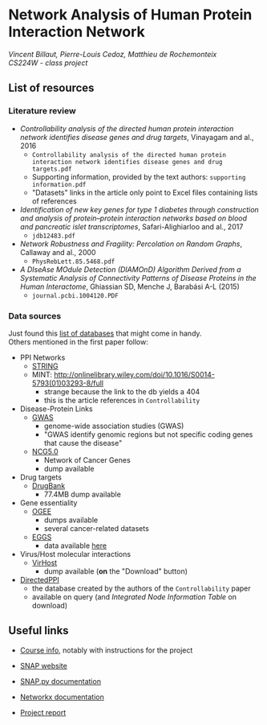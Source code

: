 # Network Analysis of Human Protein Interaction Network

*Vincent Billaut, Pierre-Louis Cedoz, Matthieu de Rochemonteix*  
*CS224W - class project*

## List of resources

### Literature review
- *Controllability analysis of the directed human protein
interaction network identifies disease genes and
drug targets*, Vinayagam and al., 2016
  - `Controllability analysis of the directed human protein interaction network identifies disease genes and drug targets.pdf`
  - Supporting information, provided by the text authors: `supporting information.pdf`
  - "Datasets" links in the article only point to Excel files containing lists of references
- *Identification of new key genes for type 1 diabetes through
construction and analysis of protein–protein interaction
networks based on blood and pancreatic islet transcriptomes*, Safari-Alighiarloo and al., 2017
  - `jdb12483.pdf`
- *Network Robustness and Fragility: Percolation on Random Graphs*, Callaway and al., 2000
  - `PhysRebLett.85.5468.pdf`
- *A DIseAse MOdule Detection (DIAMOnD)
Algorithm Derived from a Systematic Analysis of
Connectivity Patterns of Disease Proteins in the
Human Interactome*, Ghiassian SD, Menche J, Barabási A-L
(2015)
  - `journal.pcbi.1004120.PDF`

### Data sources
Just found this [list of databases](https://www.ncbi.nlm.nih.gov/guide/all/) that might come in handy.  
Others mentioned in the first paper follow:
- PPI Networks
  - [STRING](http://string-db.org/)  
  - MINT: http://onlinelibrary.wiley.com/doi/10.1016/S0014-5793(01)03293-8/full
    - strange because the link to the db yields a 404
    - this is the article references in `Controllability`
- Disease-Protein Links
  - [GWAS](https://www.genome.gov/26525384/catalog-of-published-genomewide-association-studies/)
    - genome-wide association studies (GWAS)
    - "GWAS identify genomic regions but not specific coding genes that cause the disease"  
  - [NCG5.0](http://ncg.kcl.ac.uk/download.php)
    - Network of Cancer Genes
    - dump available
- Drug targets
  - [DrugBank](https://www.drugbank.ca/)
    - 77.4MB dump available
- Gene essentiality
  - [OGEE](http://ogee.medgenius.info/browse/)
    - dumps available
    - several cancer-related datasets
  - [EGGS](http://www.nmpdr.org/FIG/eggs.cgi)
    - data available [here](http://www.nmpdr.org/FIG/Html/CompleteSeedGenomes.html)
- Virus/Host molecular interactions
  - [VirHost](http://virhostnet.prabi.fr/)
    - dump available (**on** the "Download" button)
- [DirectedPPI](http://www.flyrnai.org/DirectedPPI/)
  - the database created by the authors of the `Controllability` paper
  - available on query (and _Integrated Node Information Table_ on download)

## Useful links

- [Course info](http://web.stanford.edu/class/cs224w/info.html), notably with instructions for the project
- [SNAP website](http://snap.stanford.edu/)
- [SNAP.py documentation](http://snap.stanford.edu/snappy/doc/index.html)
- [Networkx documentation](https://networkx.github.io/documentation/stable/)

- [Project report](https://www.overleaf.com/11646226vdtkjvrpjhjs#/44069796/)
